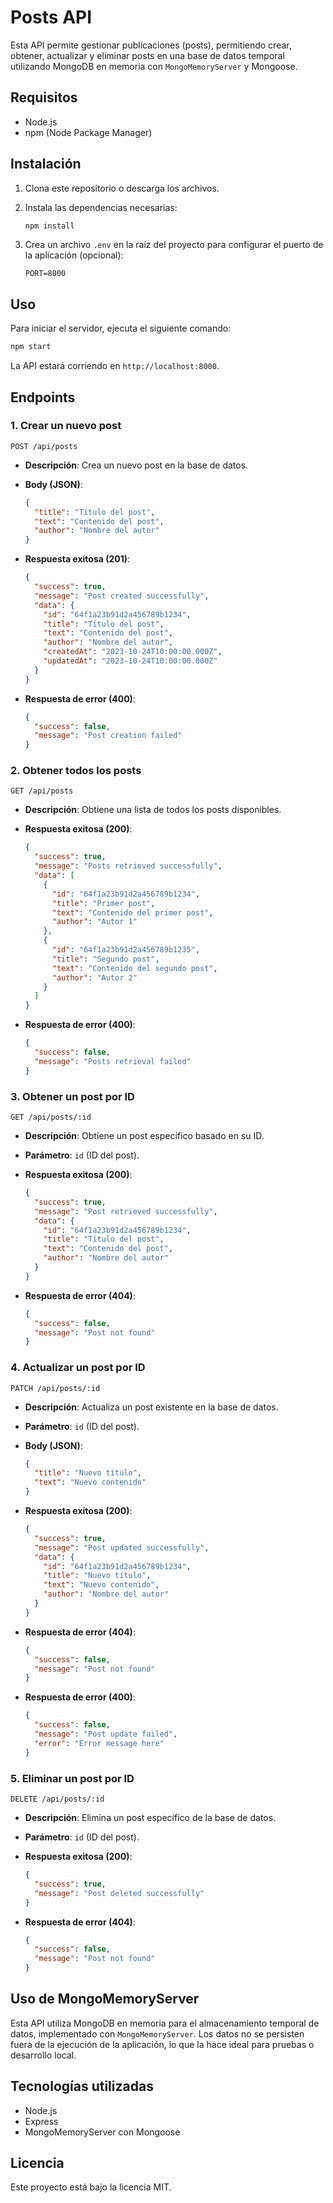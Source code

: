 
# Posts API

Esta API permite gestionar publicaciones (posts), permitiendo crear, obtener, actualizar y eliminar posts en una base de datos temporal utilizando MongoDB en memoria con `MongoMemoryServer` y Mongoose.

## Requisitos

- Node.js
- npm (Node Package Manager)

## Instalación

1. Clona este repositorio o descarga los archivos.
2. Instala las dependencias necesarias:

   ```bash
   npm install
   ```

3. Crea un archivo `.env` en la raíz del proyecto para configurar el puerto de la aplicación (opcional):

   ```
   PORT=8000
   ```

## Uso

Para iniciar el servidor, ejecuta el siguiente comando:

```bash
npm start
```

La API estará corriendo en `http://localhost:8000`.

## Endpoints

### 1. Crear un nuevo post

```http
POST /api/posts
```

- **Descripción**: Crea un nuevo post en la base de datos.
- **Body (JSON)**:

  ```json
  {
    "title": "Título del post",
    "text": "Contenido del post",
    "author": "Nombre del autor"
  }
  ```

- **Respuesta exitosa (201)**:

  ```json
  {
    "success": true,
    "message": "Post created successfully",
    "data": {
      "id": "64f1a23b91d2a456789b1234",
      "title": "Título del post",
      "text": "Contenido del post",
      "author": "Nombre del autor",
      "createdAt": "2023-10-24T10:00:00.000Z",
      "updatedAt": "2023-10-24T10:00:00.000Z"
    }
  }
  ```

- **Respuesta de error (400)**:

  ```json
  {
    "success": false,
    "message": "Post creation failed"
  }
  ```

### 2. Obtener todos los posts

```http
GET /api/posts
```

- **Descripción**: Obtiene una lista de todos los posts disponibles.
- **Respuesta exitosa (200)**:

  ```json
  {
    "success": true,
    "message": "Posts retrieved successfully",
    "data": [
      {
        "id": "64f1a23b91d2a456789b1234",
        "title": "Primer post",
        "text": "Contenido del primer post",
        "author": "Autor 1"
      },
      {
        "id": "64f1a23b91d2a456789b1235",
        "title": "Segundo post",
        "text": "Contenido del segundo post",
        "author": "Autor 2"
      }
    ]
  }
  ```

- **Respuesta de error (400)**:

  ```json
  {
    "success": false,
    "message": "Posts retrieval failed"
  }
  ```

### 3. Obtener un post por ID

```http
GET /api/posts/:id
```

- **Descripción**: Obtiene un post específico basado en su ID.
- **Parámetro**: `id` (ID del post).
- **Respuesta exitosa (200)**:

  ```json
  {
    "success": true,
    "message": "Post retrieved successfully",
    "data": {
      "id": "64f1a23b91d2a456789b1234",
      "title": "Título del post",
      "text": "Contenido del post",
      "author": "Nombre del autor"
    }
  }
  ```

- **Respuesta de error (404)**:

  ```json
  {
    "success": false,
    "message": "Post not found"
  }
  ```

### 4. Actualizar un post por ID

```http
PATCH /api/posts/:id
```

- **Descripción**: Actualiza un post existente en la base de datos.
- **Parámetro**: `id` (ID del post).
- **Body (JSON)**:

  ```json
  {
    "title": "Nuevo título",
    "text": "Nuevo contenido"
  }
  ```

- **Respuesta exitosa (200)**:

  ```json
  {
    "success": true,
    "message": "Post updated successfully",
    "data": {
      "id": "64f1a23b91d2a456789b1234",
      "title": "Nuevo título",
      "text": "Nuevo contenido",
      "author": "Nombre del autor"
    }
  }
  ```

- **Respuesta de error (404)**:

  ```json
  {
    "success": false,
    "message": "Post not found"
  }
  ```

- **Respuesta de error (400)**:

  ```json
  {
    "success": false,
    "message": "Post update failed",
    "error": "Error message here"
  }
  ```

### 5. Eliminar un post por ID

```http
DELETE /api/posts/:id
```

- **Descripción**: Elimina un post específico de la base de datos.
- **Parámetro**: `id` (ID del post).
- **Respuesta exitosa (200)**:

  ```json
  {
    "success": true,
    "message": "Post deleted successfully"
  }
  ```

- **Respuesta de error (404)**:

  ```json
  {
    "success": false,
    "message": "Post not found"
  }
  ```

## Uso de MongoMemoryServer

Esta API utiliza MongoDB en memoria para el almacenamiento temporal de datos, implementado con `MongoMemoryServer`. Los datos no se persisten fuera de la ejecución de la aplicación, lo que la hace ideal para pruebas o desarrollo local.

## Tecnologías utilizadas

- Node.js
- Express
- MongoMemoryServer con Mongoose

## Licencia

Este proyecto está bajo la licencia MIT.
